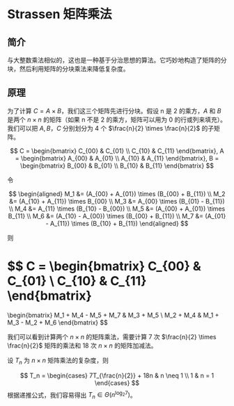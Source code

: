 # Strassen 矩阵乘法

## 简介

与大整数乘法相似的，这也是一种基于分治思想的算法。它巧妙地构造了矩阵的分块，然后利用矩阵的分块乘法来降低复杂度。

## 原理

为了计算 $C = A \times B$，我们这三个矩阵先进行分块。假设 n 是 2 的乘方，$A$ 和 $B$ 是两个 $n \times n$ 的矩阵（如果 n 不是 2 的乘方，矩阵可以用为 0 的行或列来填充）。我们可以把 $A,B，C$ 分别划分为 4 个 $\frac{n}{2} \times \frac{n}{2}$ 的子矩阵。

$$
C =
\begin{bmatrix}
C_{00} & C_{01} \\
C_{10} & C_{11}
\end{bmatrix},
A =
\begin{bmatrix}
A_{00} & A_{01} \\
A_{10} & A_{11}
\end{bmatrix},
B =
\begin{bmatrix}
B_{00} & B_{01} \\
B_{10} & B_{11}
\end{bmatrix}
$$

令

$$
\begin{aligned}
M_1 &= (A_{00} + A_{01}) \times (B_{00} + B_{11}) \\
M_2 &= (A_{10} + A_{11}) \times B_{00} \\
M_3 &= A_{00} \times (B_{01} - B_{11}) \\
M_4 &= A_{11} \times (B_{10} - B_{00}) \\
M_5 &= (A_{00} + A_{01}) \times B_{11} \\
M_6 &= (A_{10} - A_{00}) \times (B_{00} + B_{11}) \\
M_7 &= (A_{01} - A_{11}) \times (B_{10} + B_{11})
\end{aligned}
$$

则

$$
C =
\begin{bmatrix}
C_{00} & C_{01} \\
C_{10} & C_{11}
\end{bmatrix}
=
\begin{bmatrix}
M_1 + M_4 - M_5 + M_7 & M_3 + M_5 \\
M_2 + M_4 & M_1 + M_3 - M_2 + M_6
\end{bmatrix}
$$

我们可以看到计算两个 $n \times n$ 的矩阵乘法，需要计算 7 次 $\frac{n}{2} \times \frac{n}{2}$ 矩阵的乘法和 18 次 $n \times n$ 的矩阵加减法。

设 $T_n$ 为 $n \times n$ 矩阵乘法的复杂度，则

$$
T_n =
\begin{cases}
7T_{\frac{n}{2}} + 18n & n \neq 1 \\
1 & n = 1
\end{cases}
$$
根据递推公式，我们容易得出 $T_n \in \Theta(n^{\log_2 7})$。

